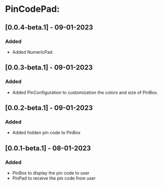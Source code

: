 # PinCodePad:

## [0.0.4-beta.1] - 09-01-2023

### Added
- Added NumericPad.

## [0.0.3-beta.1] - 09-01-2023

### Added
- Added PinConfiguration to customization the colors and size of PinBox.

## [0.0.2-beta.1] - 09-01-2023

### Added
- Added hidden pin code to PinBox 

## [0.0.1-beta.1] - 08-01-2023

### Added
- PinBox to display the pin code to user
- PinPad to receive the pin code from user

